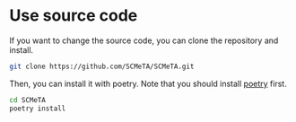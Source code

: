 # Use source code

If you want to change the source code, you can clone the repository and install.

```bash
git clone https://github.com/SCMeTA/SCMeTA.git

```

Then, you can install it with poetry.
Note that you should install [poetry](https://python-poetry.org/) first.

```bash
cd SCMeTA
poetry install
```
